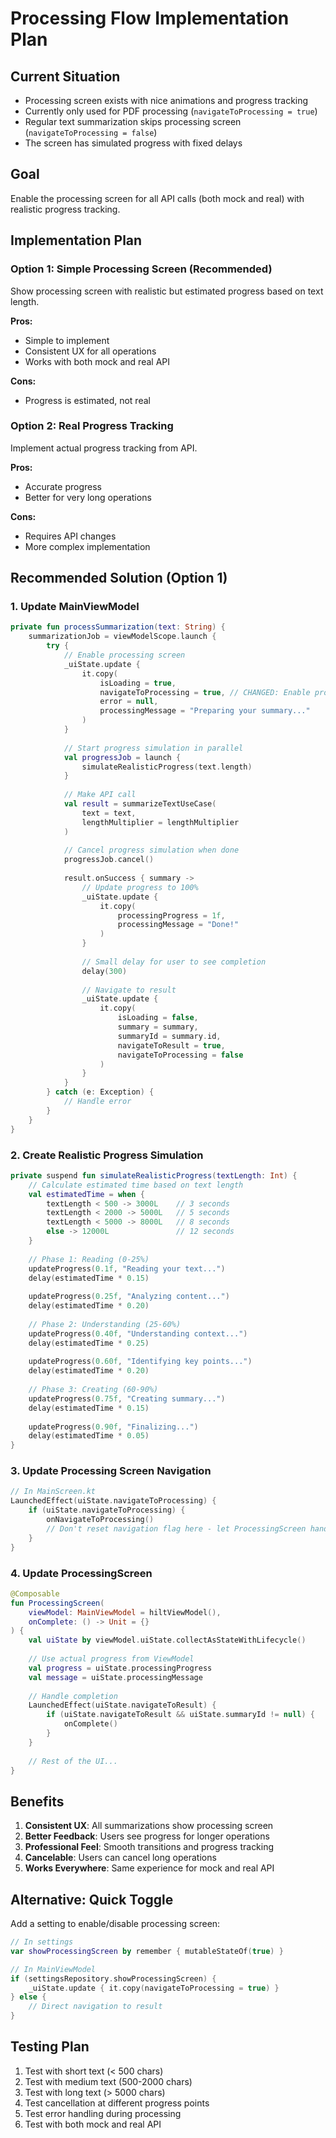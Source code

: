 # Processing Flow Implementation Plan

## Current Situation
- Processing screen exists with nice animations and progress tracking
- Currently only used for PDF processing (`navigateToProcessing = true`)
- Regular text summarization skips processing screen (`navigateToProcessing = false`)
- The screen has simulated progress with fixed delays

## Goal
Enable the processing screen for all API calls (both mock and real) with realistic progress tracking.

## Implementation Plan

### Option 1: Simple Processing Screen (Recommended)
Show processing screen with realistic but estimated progress based on text length.

**Pros:**
- Simple to implement
- Consistent UX for all operations
- Works with both mock and real API

**Cons:**
- Progress is estimated, not real

### Option 2: Real Progress Tracking
Implement actual progress tracking from API.

**Pros:**
- Accurate progress
- Better for very long operations

**Cons:**
- Requires API changes
- More complex implementation

## Recommended Solution (Option 1)

### 1. Update MainViewModel
```kotlin
private fun processSummarization(text: String) {
    summarizationJob = viewModelScope.launch {
        try {
            // Enable processing screen
            _uiState.update { 
                it.copy(
                    isLoading = true,
                    navigateToProcessing = true, // CHANGED: Enable processing screen
                    error = null,
                    processingMessage = "Preparing your summary..."
                )
            }
            
            // Start progress simulation in parallel
            val progressJob = launch {
                simulateRealisticProgress(text.length)
            }
            
            // Make API call
            val result = summarizeTextUseCase(
                text = text,
                lengthMultiplier = lengthMultiplier
            )
            
            // Cancel progress simulation when done
            progressJob.cancel()
            
            result.onSuccess { summary ->
                // Update progress to 100%
                _uiState.update { 
                    it.copy(
                        processingProgress = 1f,
                        processingMessage = "Done!"
                    )
                }
                
                // Small delay for user to see completion
                delay(300)
                
                // Navigate to result
                _uiState.update { 
                    it.copy(
                        isLoading = false,
                        summary = summary,
                        summaryId = summary.id,
                        navigateToResult = true,
                        navigateToProcessing = false
                    )
                }
            }
        } catch (e: Exception) {
            // Handle error
        }
    }
}
```

### 2. Create Realistic Progress Simulation
```kotlin
private suspend fun simulateRealisticProgress(textLength: Int) {
    // Calculate estimated time based on text length
    val estimatedTime = when {
        textLength < 500 -> 3000L    // 3 seconds
        textLength < 2000 -> 5000L   // 5 seconds
        textLength < 5000 -> 8000L   // 8 seconds
        else -> 12000L               // 12 seconds
    }
    
    // Phase 1: Reading (0-25%)
    updateProgress(0.1f, "Reading your text...")
    delay(estimatedTime * 0.15)
    
    updateProgress(0.25f, "Analyzing content...")
    delay(estimatedTime * 0.20)
    
    // Phase 2: Understanding (25-60%)
    updateProgress(0.40f, "Understanding context...")
    delay(estimatedTime * 0.25)
    
    updateProgress(0.60f, "Identifying key points...")
    delay(estimatedTime * 0.20)
    
    // Phase 3: Creating (60-90%)
    updateProgress(0.75f, "Creating summary...")
    delay(estimatedTime * 0.15)
    
    updateProgress(0.90f, "Finalizing...")
    delay(estimatedTime * 0.05)
}
```

### 3. Update Processing Screen Navigation
```kotlin
// In MainScreen.kt
LaunchedEffect(uiState.navigateToProcessing) {
    if (uiState.navigateToProcessing) {
        onNavigateToProcessing()
        // Don't reset navigation flag here - let ProcessingScreen handle completion
    }
}
```

### 4. Update ProcessingScreen
```kotlin
@Composable
fun ProcessingScreen(
    viewModel: MainViewModel = hiltViewModel(),
    onComplete: () -> Unit = {}
) {
    val uiState by viewModel.uiState.collectAsStateWithLifecycle()
    
    // Use actual progress from ViewModel
    val progress = uiState.processingProgress
    val message = uiState.processingMessage
    
    // Handle completion
    LaunchedEffect(uiState.navigateToResult) {
        if (uiState.navigateToResult && uiState.summaryId != null) {
            onComplete()
        }
    }
    
    // Rest of the UI...
}
```

## Benefits
1. **Consistent UX**: All summarizations show processing screen
2. **Better Feedback**: Users see progress for longer operations
3. **Professional Feel**: Smooth transitions and progress tracking
4. **Cancelable**: Users can cancel long operations
5. **Works Everywhere**: Same experience for mock and real API

## Alternative: Quick Toggle
Add a setting to enable/disable processing screen:
```kotlin
// In settings
var showProcessingScreen by remember { mutableStateOf(true) }

// In MainViewModel
if (settingsRepository.showProcessingScreen) {
    _uiState.update { it.copy(navigateToProcessing = true) }
} else {
    // Direct navigation to result
}
```

## Testing Plan
1. Test with short text (< 500 chars)
2. Test with medium text (500-2000 chars)
3. Test with long text (> 5000 chars)
4. Test cancellation at different progress points
5. Test error handling during processing
6. Test with both mock and real API